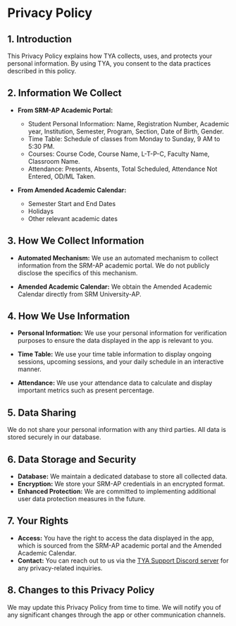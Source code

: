 # Privacy Policy

## 1. Introduction

This Privacy Policy explains how TYA collects, uses, and protects your personal information. By using TYA, you consent to the data practices described in this policy.

## 2. Information We Collect

*   **From SRM-AP Academic Portal:**
    *   Student Personal Information: Name, Registration Number, Academic year, Institution, Semester, Program, Section, Date of Birth, Gender.
    *   Time Table: Schedule of classes from Monday to Sunday, 9 AM to 5:30 PM.
    *   Courses: Course Code, Course Name, L-T-P-C, Faculty Name, Classroom Name.
    *   Attendance: Presents, Absents, Total Scheduled, Attendance Not Entered, OD/ML Taken.

*   **From Amended Academic Calendar:**
    *   Semester Start and End Dates
    *   Holidays
    *   Other relevant academic dates

## 3. How We Collect Information

*   **Automated Mechanism:** We use an automated mechanism to collect information from the SRM-AP academic portal. We do not publicly disclose the specifics of this mechanism.

*   **Amended Academic Calendar:** We obtain the Amended Academic Calendar directly from SRM University-AP.

## 4. How We Use Information

*   **Personal Information:** We use your personal information for verification purposes to ensure the data displayed in the app is relevant to you.

*   **Time Table:** We use your time table information to display ongoing sessions, upcoming sessions, and your daily schedule in an interactive manner.

*   **Attendance:** We use your attendance data to calculate and display important metrics such as present percentage.

## 5. Data Sharing

We do not share your personal information with any third parties. All data is stored securely in our database.

## 6. Data Storage and Security

*   **Database:** We maintain a dedicated database to store all collected data.
*   **Encryption:** We store your SRM-AP credentials in an encrypted format.
*   **Enhanced Protection:** We are committed to implementing additional user data protection measures in the future.

## 7. Your Rights

*   **Access:** You have the right to access the data displayed in the app, which is sourced from the SRM-AP academic portal and the Amended Academic Calendar.
*   **Contact:** You can reach out to us via the [TYA Support Discord server](https://discord.gg/RDC3bZbZKc) for any privacy-related inquiries.

## 8. Changes to this Privacy Policy

We may update this Privacy Policy from time to time. We will notify you of any significant changes through the app or other communication channels.